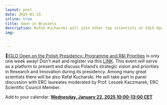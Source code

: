 ```yaml
---
layout: post
date: 2025-01-15
inline: true
title: Soon in Brussels
description: Rafał Kucharski will join other top scientists at IGLO Open in Brussels to discuss Poland's strategic vision in Research and Innovation during its presidency. He will participate in a panel with ERC laureates, moderated by Prof. Leszek Kaczmarek. Register now to be part of this insightful event.
img: 

     
---
```

📣[IGLO Open on the Polish Presidency: Programme and R&I Priorities](https://polsca.pan.pl/en/events/iglo-open-on-the-polish-presidency-programme-and-ri-priorities/) is only one week away! Don't wait and register via this [LINK](https://docs.google.com/forms/d/e/1FAIpQLSc1ESLi9pTWJDT4_navp2CutZlGuCP150wpko4Jn-ZPwSmK2A/viewform).
This event will serve as a platform to present and discuss Poland’s strategic vision and priorities in Research and Innovation during its presidency. Among many great scientists there will be also Rafał Kucharski. He will take part in panel discussion with ERC laureates moderated by Prof. Leszek Kaczmarek, ERC Scientific Council Member.


Add to your calendar: [**Wednesday, January 22, 2025   10:00-13:00 CET**](https://polsca.pan.pl/wp-content/uploads/IGLO-Open-Event-agenda.pdf)
